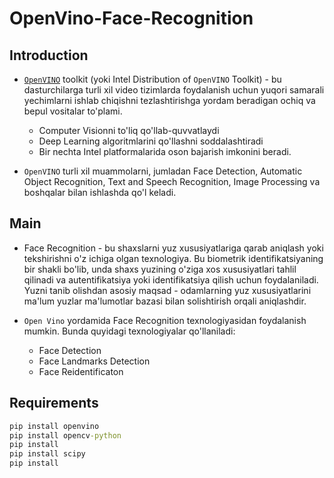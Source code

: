 # OpenVino-Face-Recognition

## Introduction
- [```OpenVINO```](https://docs.openvino.ai/2023.1/home.html) toolkit (yoki Intel Distribution of ```OpenVINO``` Toolkit) - bu dasturchilarga turli xil video tizimlarda foydalanish uchun yuqori samarali yechimlarni ishlab chiqishni tezlashtirishga yordam beradigan ochiq va bepul vositalar to'plami.
  * Computer Visionni to'liq qo'llab-quvvatlaydi
  * Deep Learning algoritmlarini qo'llashni soddalashtiradi
  * Bir nechta Intel platformalarida oson bajarish imkonini beradi.
    
- ```OpenVINO``` turli xil muammolarni, jumladan Face Detection, Automatic Object Recognition, Text and Speech Recognition, Image Processing va boshqalar bilan ishlashda qo'l keladi.

## Main
* Face Recognition - bu shaxslarni yuz xususiyatlariga qarab aniqlash yoki tekshirishni o'z ichiga olgan texnologiya. Bu biometrik identifikatsiyaning bir shakli bo'lib, unda shaxs yuzining o'ziga xos xususiyatlari tahlil qilinadi va autentifikatsiya yoki identifikatsiya qilish uchun foydalaniladi. Yuzni tanib olishdan asosiy maqsad - odamlarning yuz xususiyatlarini ma'lum yuzlar ma'lumotlar bazasi bilan solishtirish orqali aniqlashdir.

* ```Open Vino``` yordamida Face Recognition texnologiyasidan foydalanish mumkin. Bunda quyidagi texnologiyalar qo'llaniladi:
   - Face Detection
   - Face Landmarks Detection
   - Face Reidentificaton

## Requirements
```cmd
pip install openvino
pip install opencv-python
pip install
pip install scipy
pip install 
```
